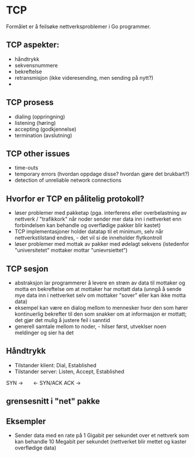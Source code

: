 # TCP
Formålet er å feilsøke nettverksproblemer i Go programmer.

## TCP aspekter:
- håndtrykk
- sekvensnummere
- bekreftelse
- retransmisjon (ikke videresending, men sending på nytt?)
- 

## TCP prosess
- dialing (oppringning)
- listening (høring)
- accepting (godkjennelse)
- termination (avslutning)

## TCP other issues
- time-outs
- temporary errors (hvordan oppdage disse? hvordan gjøre det brukbart?)
- detection of unreliable network connections

## Hvorfor er TCP en pålitelig protokoll?
- løser problemer med pakketap (pga. interferens eller overbelastning av nettverk / "trafikkork" når noder sender mer data inn i nettverket enn forbindelsen kan behandle og overflødige pakker blir kastet)
- TCP implementasjoner holder datatap til et minimum, selv når nettverkstilstand endres, - det vil si de inneholder flytkontroll
- løser problemer med mottak av pakker med ødelagt sekvens (istedenfor "universitetet" mottaker mottar "unievrsiettet")

## TCP sesjon
- abstraksjon lar programmerer å levere en strøm av data til mottaker og motta en bekreftelse om at mottaker har mottatt data (unngå å sende mye data inn i nettverket selv om mottaker "sover" eller kan ikke motta data)
- eksempel kan være en dialog mellom to mennesker hvor den som hører kontinuerlig bekrefter til den som snakker om at informasjon er mottatt; det gjør det mulig å justere feil i sanntid 
- generell samtale mellom to noder, - hilser først, utveklser noen meldinger og sier ha det

## Håndtrykk
- Tilstander klient: Dial, Established
- Tilstander server: Listen, Accept, Established

SYN -> 
       <- SYN/ACK 
ACK ->


## grensesnitt i "net" pakke



## Eksempler
- Sender data med en rate på 1 Gigabit per sekundet over et nettverk som kan behandle 10 Megabit per sekundet (nettverket blir mettet og kaster overflødige data)
